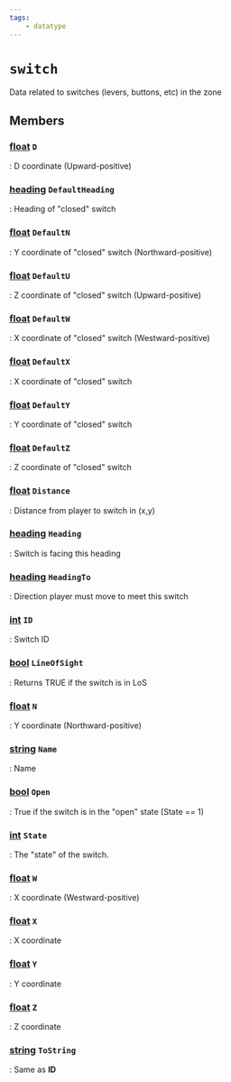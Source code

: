 ```yaml
---
tags:
    - datatype
---
```

# `switch`

Data related to switches (levers, buttons, etc) in the zone

## Members

### [float][float] `D`

:   D coordinate (Upward-positive)

### [heading][heading] `DefaultHeading`

:   Heading of "closed" switch

### [float][float] `DefaultN`

:   Y coordinate of "closed" switch (Northward-positive)

### [float][float] `DefaultU`

:   Z coordinate of "closed" switch (Upward-positive)

### [float][float] `DefaultW`

:   X coordinate of "closed" switch (Westward-positive)

### [float][float] `DefaultX`

:   X coordinate of "closed" switch

### [float][float] `DefaultY`

:   Y coordinate of "closed" switch

### [float][float] `DefaultZ`

:   Z coordinate of "closed" switch

### [float][float] `Distance`

:   Distance from player to switch in (x,y)

### [heading][heading] `Heading`

:   Switch is facing this heading

### [heading][heading] `HeadingTo`

:   Direction player must move to meet this switch

### [int][int] `ID`

:   Switch ID

### [bool][bool] `LineOfSight`

:   Returns TRUE if the switch is in LoS

### [float][float] `N`

:   Y coordinate (Northward-positive)

### [string][string] `Name`

:   Name

### [bool][bool] `Open`

:   True if the switch is in the "open" state (State == 1)

### [int][int] `State`

:   The "state" of the switch.

### [float][float] `W`

:   X coordinate (Westward-positive)

### [float][float] `X`

:   X coordinate

### [float][float] `Y`

:   Y coordinate

### [float][float] `Z`

:   Z coordinate

### [string][string] `ToString`

:   Same as **ID**


[int]: datatype-int.md
[string]: datatype-string.md
[achievementobj]: datatype-achievementobj.md
[bool]: datatype-bool.md
[time]: datatype-time.md
[achievement]: datatype-achievement.md
[achievementcat]: datatype-achievementcat.md
[altability]: datatype-altability.md
[spell]: datatype-spell.md
[bandolieritem]: #bandolieritem-datatype
[int64]: datatype-int64.md
[timestamp]: datatype-timestamp.md
[float]: datatype-float.md
[buff]: datatype-buff.md
[spawn]: datatype-spawn.md
[auratype]: datatype-auratype.md
[item]: datatype-item.md
[worldlocation]: datatype-worldlocation.md
[ticks]: datatype-ticks.md
[fellowship]: datatype-fellowship.md
[strinrg]: datatype-string.md
[xtarget]: datatype-xtarget.md
[dzmember]: datatype-dzmember.md
[window]: datatype-window.md
[zone]: datatype-zone.md
[fellowshipmember]: datatype-fellowshipmember.md
[class]: datatype-class.md
[heading]: datatype-heading.md
[ground]: datatype-ground.md
[inifile]: datatype-inifile.md
[inifilesection]: datatype-inifilesection.md
[inifilesectionkey]: datatype-inifilesectionkey.md
[double]: datatype-double.md
[invslot]: datatype-invslot.md
[augtype]: datatype-augtype.md
[itemspell]: datatype-itemspell.md
[evolving]: datatype-evolving.md
[keyringitem]: datatype-keyringitem.md
[raidmember]: datatype-raidmember.md
[body]: datatype-body.md
[cachedbuff]: datatype-cachedbuff.md
[deity]: datatype-deity.md
[race]: datatype-race.md
